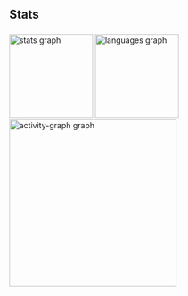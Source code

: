 <h2 align="left">Stats</h2>

###

<div align="left">
  <img src="https://github-readme-stats.vercel.app/api?username=LuizPascucho&hide_title=false&hide_rank=false&show_icons=true&include_all_commits=true&count_private=true&disable_animations=false&theme=gotham&locale=en&hide_border=false&order=1" height="150" alt="stats graph"  />
  <img src="https://github-readme-stats.vercel.app/api/top-langs?username=LuizPascucho&locale=en&hide_title=false&layout=compact&card_width=320&langs_count=5&theme=gotham&hide_border=false&order=2" height="150" alt="languages graph"  />
  <img src="https://github-readme-activity-graph.vercel.app/graph?username=LuizPascucho&radius=16&theme=gotham&area=true&order=5" height="300" alt="activity-graph graph"  />
</div>

###
